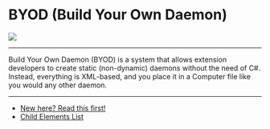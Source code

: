 # BYOD (Build Your Own Daemon)
![](https://i.kym-cdn.com/photos/images/original/002/653/205/d0d.jpg)

---

Build Your Own Daemon (BYOD) is a system that allows extension developers to create static (non-dynamic) daemons without the need of C#. Instead, everything is XML-based, and you place it in a Computer file like you would any other daemon.

---

* [New here? Read this first!](GettingStarted.md)
* [Child Elements List](Elements.md)